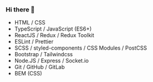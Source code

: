 ### Hi there 👋

- HTML / CSS
- TypeScript / JavaScript (ES6+)
- ReactJS / Redux / Redux Toolkit
- ESLint / Prettier
- SCSS / styled-components / CSS Modules / PostCSS
- Bootstrap / Tailwindcss
- Node.JS / Express / Socket.io
- Git / GitHub / GitLab
- BEM (CSS)
